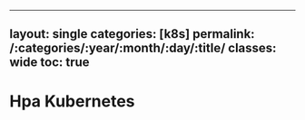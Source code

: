  ---
 layout: single
 categories: [k8s]
 permalink: /:categories/:year/:month/:day/:title/
 classes: wide
 toc: true
 ---
 
 # Hpa Kubernetes
